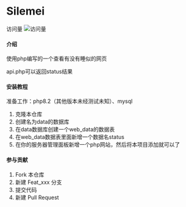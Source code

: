 # Silemei

访问量
![访问量](https://count.kjchmc.cn/get/@pimeng?theme=rule34)

#### 介绍
使用php编写的一个查看有没有睡似的网页

api.php可以返回status结果

#### 安装教程

准备工作：php8.2（其他版本未经测试未知）、mysql

1.  克隆本仓库
2.  创建名为data的数据库
3.  在data数据库创建一个web_data的数据表
4.  在web_data数据表里面新增一个数据名status
5.  在你的服务器管理面板新增一个php网站，然后将本项目添加就可以了

#### 参与贡献

1.  Fork 本仓库
2.  新建 Feat_xxx 分支
3.  提交代码
4.  新建 Pull Request